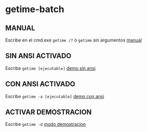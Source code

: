 # getime-batch

## MANUAL
Escribe en el cmd.exe 
`getime /?` ó `getime` sin argumentos
[manual](https://github.com/quserforgitp/getime-batch/blob/main/assets/getime%20ayuda%20manual.png)

## SIN ANSI ACTIVADO
Escribe
`getime [ejecutable]`
[demo sin ansi](https://github.com/quserforgitp/getime-batch/blob/main/assets/demo%20sin%20ansi.png)

## CON ANSI ACTIVADO 
Escribe
`getime -a [ejecutable]`
[demo con ansi](https://github.com/quserforgitp/getime-batch/blob/main/assets/demo%20con%20ansi.png)

## ACTIVAR DEMOSTRACION
Escribe
`getime -d`
[modo demostracion](https://github.com/quserforgitp/getime-batch/blob/main/assets/demo%20modo%20default.png)
